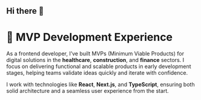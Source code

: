 ## Hi there 👋

# 🚀 MVP Development Experience

As a frontend developer, I’ve built MVPs (Minimum Viable Products) for digital solutions in the **healthcare**, **construction**, and **finance** sectors. I focus on delivering functional and scalable products in early development stages, helping teams validate ideas quickly and iterate with confidence.

I work with technologies like **React**, **Next.js**, and **TypeScript**, ensuring both solid architecture and a seamless user experience from the start.


